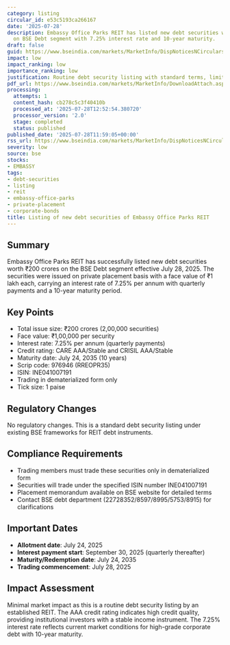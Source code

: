 ```yaml
---
category: listing
circular_id: e53c5193ca266167
date: '2025-07-28'
description: Embassy Office Parks REIT has listed new debt securities worth ₹200 crores
  on BSE Debt segment with 7.25% interest rate and 10-year maturity.
draft: false
guid: https://www.bseindia.com/markets/MarketInfo/DispNoticesNCirculars.aspx?Noticeid={66627D9B-5541-4E5E-B90D-656CF3A0F2E1}&noticeno=20250728-30&dt=07/28/2025&icount=30&totcount=54&flag=0
impact: low
impact_ranking: low
importance_ranking: low
justification: Routine debt security listing with standard terms, limited market impact
pdf_url: https://www.bseindia.com/markets/MarketInfo/DownloadAttach.aspx?id=20250728-30&attachedId=
processing:
  attempts: 1
  content_hash: cb278c5c3f40410b
  processed_at: '2025-07-28T12:52:54.380720'
  processor_version: '2.0'
  stage: completed
  status: published
published_date: '2025-07-28T11:59:05+00:00'
rss_url: https://www.bseindia.com/markets/MarketInfo/DispNoticesNCirculars.aspx?Noticeid={66627D9B-5541-4E5E-B90D-656CF3A0F2E1}&noticeno=20250728-30&dt=07/28/2025&icount=30&totcount=54&flag=0
severity: low
source: bse
stocks:
- EMBASSY
tags:
- debt-securities
- listing
- reit
- embassy-office-parks
- private-placement
- corporate-bonds
title: Listing of new debt securities of Embassy Office Parks REIT
---
```


## Summary

Embassy Office Parks REIT has successfully listed new debt securities worth ₹200 crores on the BSE Debt segment effective July 28, 2025. The securities were issued on private placement basis with a face value of ₹1 lakh each, carrying an interest rate of 7.25% per annum with quarterly payments and a 10-year maturity period.

## Key Points

- Total issue size: ₹200 crores (2,00,000 securities)
- Face value: ₹1,00,000 per security
- Interest rate: 7.25% per annum (quarterly payments)
- Credit rating: CARE AAA/Stable and CRISIL AAA/Stable
- Maturity date: July 24, 2035 (10 years)
- Scrip code: 976946 (RREOPR35)
- ISIN: INE041007191
- Trading in dematerialized form only
- Tick size: 1 paise

## Regulatory Changes

No regulatory changes. This is a standard debt security listing under existing BSE frameworks for REIT debt instruments.

## Compliance Requirements

- Trading members must trade these securities only in dematerialized form
- Securities will trade under the specified ISIN number INE041007191
- Placement memorandum available on BSE website for detailed terms
- Contact BSE debt department (22728352/8597/8995/5753/8915) for clarifications

## Important Dates

- **Allotment date**: July 24, 2025
- **Interest payment start**: September 30, 2025 (quarterly thereafter)
- **Maturity/Redemption date**: July 24, 2035
- **Trading commencement**: July 28, 2025

## Impact Assessment

Minimal market impact as this is a routine debt security listing by an established REIT. The AAA credit rating indicates high credit quality, providing institutional investors with a stable income instrument. The 7.25% interest rate reflects current market conditions for high-grade corporate debt with 10-year maturity.